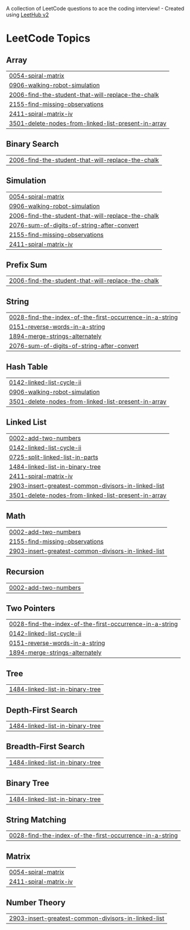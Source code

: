 A collection of LeetCode questions to ace the coding interview! - Created using [LeetHub v2](https://github.com/arunbhardwaj/LeetHub-2.0)
<!---LeetCode Topics Start-->
# LeetCode Topics
## Array
|  |
| ------- |
| [0054-spiral-matrix](https://github.com/nitish1391016/leetcode/tree/master/0054-spiral-matrix) |
| [0906-walking-robot-simulation](https://github.com/nitish1391016/leetcode/tree/master/0906-walking-robot-simulation) |
| [2006-find-the-student-that-will-replace-the-chalk](https://github.com/nitish1391016/leetcode/tree/master/2006-find-the-student-that-will-replace-the-chalk) |
| [2155-find-missing-observations](https://github.com/nitish1391016/leetcode/tree/master/2155-find-missing-observations) |
| [2411-spiral-matrix-iv](https://github.com/nitish1391016/leetcode/tree/master/2411-spiral-matrix-iv) |
| [3501-delete-nodes-from-linked-list-present-in-array](https://github.com/nitish1391016/leetcode/tree/master/3501-delete-nodes-from-linked-list-present-in-array) |
## Binary Search
|  |
| ------- |
| [2006-find-the-student-that-will-replace-the-chalk](https://github.com/nitish1391016/leetcode/tree/master/2006-find-the-student-that-will-replace-the-chalk) |
## Simulation
|  |
| ------- |
| [0054-spiral-matrix](https://github.com/nitish1391016/leetcode/tree/master/0054-spiral-matrix) |
| [0906-walking-robot-simulation](https://github.com/nitish1391016/leetcode/tree/master/0906-walking-robot-simulation) |
| [2006-find-the-student-that-will-replace-the-chalk](https://github.com/nitish1391016/leetcode/tree/master/2006-find-the-student-that-will-replace-the-chalk) |
| [2076-sum-of-digits-of-string-after-convert](https://github.com/nitish1391016/leetcode/tree/master/2076-sum-of-digits-of-string-after-convert) |
| [2155-find-missing-observations](https://github.com/nitish1391016/leetcode/tree/master/2155-find-missing-observations) |
| [2411-spiral-matrix-iv](https://github.com/nitish1391016/leetcode/tree/master/2411-spiral-matrix-iv) |
## Prefix Sum
|  |
| ------- |
| [2006-find-the-student-that-will-replace-the-chalk](https://github.com/nitish1391016/leetcode/tree/master/2006-find-the-student-that-will-replace-the-chalk) |
## String
|  |
| ------- |
| [0028-find-the-index-of-the-first-occurrence-in-a-string](https://github.com/nitish1391016/leetcode/tree/master/0028-find-the-index-of-the-first-occurrence-in-a-string) |
| [0151-reverse-words-in-a-string](https://github.com/nitish1391016/leetcode/tree/master/0151-reverse-words-in-a-string) |
| [1894-merge-strings-alternately](https://github.com/nitish1391016/leetcode/tree/master/1894-merge-strings-alternately) |
| [2076-sum-of-digits-of-string-after-convert](https://github.com/nitish1391016/leetcode/tree/master/2076-sum-of-digits-of-string-after-convert) |
## Hash Table
|  |
| ------- |
| [0142-linked-list-cycle-ii](https://github.com/nitish1391016/leetcode/tree/master/0142-linked-list-cycle-ii) |
| [0906-walking-robot-simulation](https://github.com/nitish1391016/leetcode/tree/master/0906-walking-robot-simulation) |
| [3501-delete-nodes-from-linked-list-present-in-array](https://github.com/nitish1391016/leetcode/tree/master/3501-delete-nodes-from-linked-list-present-in-array) |
## Linked List
|  |
| ------- |
| [0002-add-two-numbers](https://github.com/nitish1391016/leetcode/tree/master/0002-add-two-numbers) |
| [0142-linked-list-cycle-ii](https://github.com/nitish1391016/leetcode/tree/master/0142-linked-list-cycle-ii) |
| [0725-split-linked-list-in-parts](https://github.com/nitish1391016/leetcode/tree/master/0725-split-linked-list-in-parts) |
| [1484-linked-list-in-binary-tree](https://github.com/nitish1391016/leetcode/tree/master/1484-linked-list-in-binary-tree) |
| [2411-spiral-matrix-iv](https://github.com/nitish1391016/leetcode/tree/master/2411-spiral-matrix-iv) |
| [2903-insert-greatest-common-divisors-in-linked-list](https://github.com/nitish1391016/leetcode/tree/master/2903-insert-greatest-common-divisors-in-linked-list) |
| [3501-delete-nodes-from-linked-list-present-in-array](https://github.com/nitish1391016/leetcode/tree/master/3501-delete-nodes-from-linked-list-present-in-array) |
## Math
|  |
| ------- |
| [0002-add-two-numbers](https://github.com/nitish1391016/leetcode/tree/master/0002-add-two-numbers) |
| [2155-find-missing-observations](https://github.com/nitish1391016/leetcode/tree/master/2155-find-missing-observations) |
| [2903-insert-greatest-common-divisors-in-linked-list](https://github.com/nitish1391016/leetcode/tree/master/2903-insert-greatest-common-divisors-in-linked-list) |
## Recursion
|  |
| ------- |
| [0002-add-two-numbers](https://github.com/nitish1391016/leetcode/tree/master/0002-add-two-numbers) |
## Two Pointers
|  |
| ------- |
| [0028-find-the-index-of-the-first-occurrence-in-a-string](https://github.com/nitish1391016/leetcode/tree/master/0028-find-the-index-of-the-first-occurrence-in-a-string) |
| [0142-linked-list-cycle-ii](https://github.com/nitish1391016/leetcode/tree/master/0142-linked-list-cycle-ii) |
| [0151-reverse-words-in-a-string](https://github.com/nitish1391016/leetcode/tree/master/0151-reverse-words-in-a-string) |
| [1894-merge-strings-alternately](https://github.com/nitish1391016/leetcode/tree/master/1894-merge-strings-alternately) |
## Tree
|  |
| ------- |
| [1484-linked-list-in-binary-tree](https://github.com/nitish1391016/leetcode/tree/master/1484-linked-list-in-binary-tree) |
## Depth-First Search
|  |
| ------- |
| [1484-linked-list-in-binary-tree](https://github.com/nitish1391016/leetcode/tree/master/1484-linked-list-in-binary-tree) |
## Breadth-First Search
|  |
| ------- |
| [1484-linked-list-in-binary-tree](https://github.com/nitish1391016/leetcode/tree/master/1484-linked-list-in-binary-tree) |
## Binary Tree
|  |
| ------- |
| [1484-linked-list-in-binary-tree](https://github.com/nitish1391016/leetcode/tree/master/1484-linked-list-in-binary-tree) |
## String Matching
|  |
| ------- |
| [0028-find-the-index-of-the-first-occurrence-in-a-string](https://github.com/nitish1391016/leetcode/tree/master/0028-find-the-index-of-the-first-occurrence-in-a-string) |
## Matrix
|  |
| ------- |
| [0054-spiral-matrix](https://github.com/nitish1391016/leetcode/tree/master/0054-spiral-matrix) |
| [2411-spiral-matrix-iv](https://github.com/nitish1391016/leetcode/tree/master/2411-spiral-matrix-iv) |
## Number Theory
|  |
| ------- |
| [2903-insert-greatest-common-divisors-in-linked-list](https://github.com/nitish1391016/leetcode/tree/master/2903-insert-greatest-common-divisors-in-linked-list) |
<!---LeetCode Topics End-->
